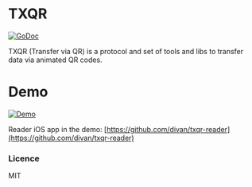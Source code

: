 # TXQR

[![GoDoc](https://godoc.org/github.com/divan/txqr?status.svg)](https://godoc.org/github.com/divan/txqr)

TXQR (Transfer via QR) is a protocol and set of tools and libs to transfer data via animated QR codes.

# Demo

[![Demo](https://img.youtube.com/vi/-MnegPaMkgE/0.jpg)](https://www.youtube.com/watch?v=-MnegPaMkgE)

Reader iOS app in the demo: [https://github.com/divan/txqr-reader](https://github.com/divan/txqr-reader)

### Licence

MIT
